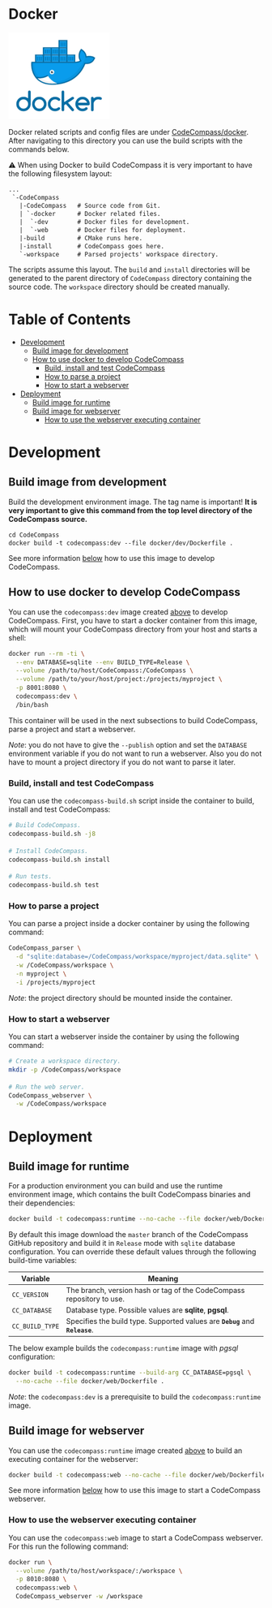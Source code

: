 # Docker

[![Docker](/doc/images/docker.jpg)](https://www.docker.com/)

Docker related scripts and config files are under [CodeCompass/docker](/docker).
After navigating to this directory you can use the build scripts with the
commands below.

:warning: When using Docker to build CodeCompass it is very important to have
the following filesystem layout:

```
...
 `-CodeCompass
   |-CodeCompass   # Source code from Git.
   | `-docker      # Docker related files.
   |  `-dev        # Docker files for development.
   |  `-web        # Docker files for deployment.  
   |-build         # CMake runs here.
   |-install       # CodeCompass goes here.
   `-workspace     # Parsed projects' workspace directory.
```

The scripts assume this layout. The `build` and `install` directories will be
generated to the parent directory of `CodeCompass` directory containing the
source code. The `workspace` directory should be created manually.

Table of Contents
=================
* [Development](#development)
  * [Build image for development](#build-image-for-development)
  * [How to use docker to develop CodeCompass](#how-to-use-docker-to-develop-codecompass)
    * [Build, install and test CodeCompass](#build-install-and-test-codecompass)
    * [How to parse a project](#how-to-parse-a-project)
    * [How to start a webserver](#how-to-start-a-webserver)
* [Deployment](#deployment)
  * [Build image for runtime](#build-image-for-runtime)
  * [Build image for webserver](#build-image-for-webserver)
    * [How to use the webserver executing container](#how-to-use-the-webserver-executing-container)

# Development
## Build image from development
Build the development environment image. The tag name is important!
**It is very important to give this command from the top level directory of the
CodeCompass source.**

```
cd CodeCompass
docker build -t codecompass:dev --file docker/dev/Dockerfile .
```

See more information [below](#how-to-use-docker-to-develop-codecompass) how to
use this image to develop CodeCompass.

## How to use docker to develop CodeCompass
You can use the `codecompass:dev` image created
[above](#build-image-for-development) to develop CodeCompass.
First, you have to start a docker container from this image, which will mount
your CodeCompass directory from your host and starts a shell:
```bash
docker run --rm -ti \
  --env DATABASE=sqlite --env BUILD_TYPE=Release \
  --volume /path/to/host/CodeCompass:/CodeCompass \
  --volume /path/to/your/host/project:/projects/myproject \
  -p 8001:8080 \
  codecompass:dev \
  /bin/bash
```
This container will be used in the next subsections to build CodeCompass,
parse a project and start a webserver.

*Note*: you do not have to give the `--publish` option and set the `DATABASE`
environment variable if you do not want to run a webserver. Also you do not
have to mount a project directory if you do not want to parse it later.

### Build, install and test CodeCompass
You can use the `codecompass-build.sh` script inside the container to build,
install and test CodeCompass:
```bash
# Build CodeCompass.
codecompass-build.sh -j8

# Install CodeCompass.
codecompass-build.sh install

# Run tests.
codecompass-build.sh test
```

### How to parse a project
You can parse a project inside a docker container by using the following
command:
```bash
CodeCompass_parser \
  -d "sqlite:database=/CodeCompass/workspace/myproject/data.sqlite" \
  -w /CodeCompass/workspace \
  -n myproject \
  -i /projects/myproject
```

*Note*: the project directory should be mounted inside the container.

### How to start a webserver
You can start a webserver inside the container by using the following command:
```bash
# Create a workspace directory.
mkdir -p /CodeCompass/workspace

# Run the web server.
CodeCompass_webserver \
  -w /CodeCompass/workspace
```

# Deployment

## Build image for runtime
For a production environment you can build and use the runtime environment image, 
which contains the built CodeCompass binaries and their dependencies:
```bash
docker build -t codecompass:runtime --no-cache --file docker/web/Dockerfile .
```

By default this image download the `master` branch of the CodeCompass GitHub 
repository and build it in `Release` mode with `sqlite` database configuration.
You can override these default values through the following build-time
variables:

|       Variable       |                  Meaning                 |
| -------------------- | ---------------------------------------- |
| `CC_VERSION` |  The branch, version hash or tag of the CodeCompass repository to use. |
| `CC_DATABASE`|  Database type. Possible values are **sqlite**, **pgsql**. |
| `CC_BUILD_TYPE` | Specifies the build type. Supported values are **`Debug`** and **`Release`**. |

The below example builds the `codecompass:runtime` image with *pgsql* configuration:
```bash
docker build -t codecompass:runtime --build-arg CC_DATABASE=pgsql \
  --no-cache --file docker/web/Dockerfile .
```

*Note*: the `codecompass:dev` is a prerequisite to build the `codecompass:runtime` image.

## Build image for webserver
You can use the `codecompass:runtime` image created
[above](#build-image-for-runtime) to build an executing container for the webserver:
```bash
docker build -t codecompass:web --no-cache --file docker/web/Dockerfile .
```

See more information [below](#how-to-run-codecompass-webserver-in-docker) how
to use this image to start a CodeCompass webserver.

### How to use the webserver executing container
You can use the `codecompass:web` image to start a CodeCompass webserver.
For this run the following command:
```bash
docker run \
  --volume /path/to/host/workspace/:/workspace \
  -p 8010:8080 \
  codecompass:web \
  CodeCompass_webserver -w /workspace
```
